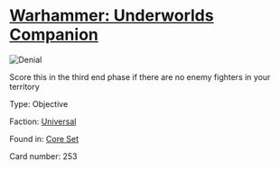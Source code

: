 # [Warhammer: Underworlds Companion](https://guidokessels.github.io/wh-underworlds)

  

![Denial](https://warhammerunderworlds.com/wp-content/uploads/sites/6/2017/12/253_ENG-Denial.png)

Score this in the third end phase if there are no enemy fighters in your territory

Type: Objective

Faction: [Universal](https://guidokessels.github.io/wh-underworlds/factions/universal.md)

Found in: [Core Set](https://guidokessels.github.io/wh-underworlds/locations/core-set.md)

Card number: 253

